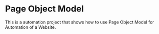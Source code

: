 # Page Object Model
This is a automation project that shows how to use Page Object Model for Automation of a Website.
